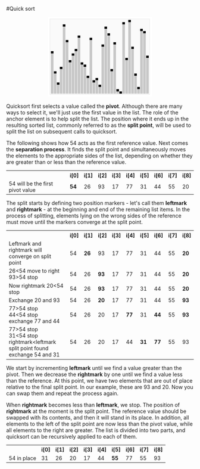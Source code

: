 #Quick sort

<div align="center">
  <img src="https://github.com/iamlorddop/sorting-methods/blob/main/assets/img/sorting_quicksort_anim.gif">
</div>

Quicksort first selects a value called the <b>pivot</b>. Although there are many ways to select it, we'll just use the first value in the list. The role of the anchor element is to help split the list. The position where it ends up in the resulting sorted list, commonly referred to as the <b>split point</b>, will be used to split the list on subsequent calls to quicksort.

The following shows how 54 acts as the first reference value. Next comes the <b>separation process</b>. It finds the split point and simultaneously moves the elements to the appropriate sides of the list, depending on whether they are greater than or less than the reference value.
<table>
    <tr>
        <td><span></span></td>
        <th>i[0]</th>
        <th>i[1]</th>
        <th>i[2]</th>
        <th>i[3]</th>
        <th>i[4]</th>
        <th>i[5]</th>
        <th>i[6]</th>
        <th>i[7]</th>
        <th>i[8]</th>
    </tr>
       <tr>
        <td>54 will be the first pivot value</td>
        <td><b>54</b></td>
        <td>26</td>
        <td>93</td>
        <td>17</td>
        <td>77</td>
        <td>31</td>
        <td>44</td>
        <td>55</td>
        <td>20</td>
    </tr>   
</table>
The split starts by defining two position markers - let's call them <b>leftmark</b> and <b>rightmark</b> - at the beginning and end of the remaining list items. In the process of splitting, elements lying on the wrong sides of the reference must move until the markers converge at the split point.
<table>
    <tr>
        <td><span></span></td>
        <th>i[0]</th>
        <th>i[1]</th>
        <th>i[2]</th>
        <th>i[3]</th>
        <th>i[4]</th>
        <th>i[5]</th>
        <th>i[6]</th>
        <th>i[7]</th>
        <th>i[8]</th>
    </tr>
    <tr>
        <td>Leftmark and rightmark will converge on split point</td>
        <td>54</td>
        <td><b>26</b></td>
        <td>93</td>
        <td>17</td>
        <td>77</td>
        <td>31</td>
        <td>44</td>
        <td>55</td>
        <td><b>20</b></td>
    </tr>
    <tr>
        <td>26<54 move to right 93>54 stop</td>
        <td>54</td>
        <td>26</td>
        <td><b>93</b></td>
        <td>17</td>
        <td>77</td>
        <td>31</td>
        <td>44</td>
        <td>55</td>
        <td><b>20</b></td>
    </tr>
    <tr>
        <td>Now rightmark 20<54 stop</td>
        <td>54</td>
        <td>26</td>
        <td><b>93</b></td>
        <td>17</td>
        <td>77</td>
        <td>31</td>
        <td>44</td>
        <td>55</td>
        <td><b>20</b></td>
    </tr>
    <tr>
        <td>Exchange 20 and 93</td>
        <td>54</td>
        <td>26</td>
        <td><b>20</b></td>
        <td>17</td>
        <td>77</td>
        <td>31</td>
        <td>44</td>
        <td>55</td>
        <td><b>93</b></td>
    </tr>
    <tr>
        <td>77>54 stop<br>
        44<54 stop<br>
        exchange 77 and 44</td>
        <td>54</td>
        <td>26</td>
        <td>20</td>
        <td>17</td>
        <td><b>77</b></td>
        <td>31</td>
        <td><b>44</b></td>
        <td>55</td>
        <td><b>93</b></td>
    </tr>
    <tr>
        <td>77&gt54 stop<br>
        31&lt54 stop<br>
        rightmark&ltleftmark<br>
        split point found<br>
        exchange 54 and 31
        </td>
        <td>54</td>
        <td>26</td>
        <td>20</td>
        <td>17</td>
        <td>44</td>
        <td><b>31</b></td>
        <td><b>77</b></td>
        <td>55</td>
        <td>93</td>
    </tr>
</table>

We start by incrementing <b>leftmark</b> until we find a value greater than the pivot. Then we decrease the <b>rightmark</b> by one until we find a value less than the reference. At this point, we have two elements that are out of place relative to the final split point. In our example, these are 93 and 20. Now you can swap them and repeat the process again.

When <b>rightmark</b> becomes less than <b>leftmark</b>, we stop. The position of <b>rightmark</b> at the moment is the split point. The reference value should be swapped with its contents, and then it will stand in its place. In addition, all elements to the left of the split point are now less than the pivot value, while all elements to the right are greater. The list is divided into two parts, and quicksort can be recursively applied to each of them.
<table>
    <tr>
        <td><span></span></td>
        <th>i[0]</th>
        <th>i[1]</th>
        <th>i[2]</th>
        <th>i[3]</th>
        <th>i[4]</th>
        <th>i[5]</th>
        <th>i[6]</th>
        <th>i[7]</th>
        <th>i[8]</th>
    </tr>
       <tr>
        <td>54 in place</td>
        <td>31</td>
        <td>26</td>
        <td>20</td>
        <td>17</td>
        <td>44</td>
        <td><b>55</b></td>
        <td>77</td>
        <td>55</td>
        <td>93</td>
    </tr>   
</table>
